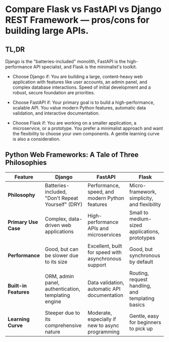 # Compare Flask vs FastAPI vs Django REST Framework — pros/cons for building large APIs.

## TL,DR
Django is the "batteries-included" monolith, FastAPI is the high-performance API specialist, and Flask is the minimalist's toolkit.

- Choose Django if: You are building a large, content-heavy web application with features like user accounts, an admin panel, and complex database interactions. Speed of initial development and a robust, secure foundation are priorities.

- Choose FastAPI if: Your primary goal is to build a high-performance, scalable API. You value modern Python features, automatic data validation, and interactive documentation.

- Choose Flask if: You are working on a smaller application, a microservice, or a prototype. You prefer a minimalist approach and want the flexibility to choose your own components. A gentle learning curve is also a consideration.

## Python Web Frameworks: A Tale of Three Philosophies

| Feature | Django | FastAPI | Flask |
|---|---|---|---|
| **Philosophy** | Batteries-included, "Don't Repeat Yourself" (DRY) | Performance, speed, and modern Python features | Micro-framework, simplicity, and flexibility |
| **Primary Use Case** | Complex, data-driven web applications | High-performance APIs and microservices | Small to medium-sized applications, prototypes |
| **Performance** | Good, but can be slower due to its size | Excellent, built for speed with asynchronous support | Good, but synchronous by default |
| **Built-in Features** | ORM, admin panel, authentication, templating engine | Data validation, automatic API documentation | Routing, request handling, and templating basics |
| **Learning Curve** | Steeper due to its comprehensive nature | Moderate, especially if new to async programming | Gentle, easy for beginners to pick up |
